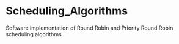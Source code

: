 # Scheduling_Algorithms
Software implementation of Round Robin and Priority Round Robin scheduling algorithms.

